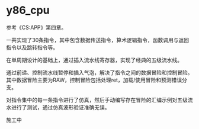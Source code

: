 # y86_cpu

参考《CS:APP》第四章。

一共实现了30条指令，其中包含数据传送指令，算术逻辑指令，函数调用与返回指令以及跳转指令等。

在单周期设计的基础上，通过插入流水线寄存器，实现了经典的五级流水线。

通过前递、控制流水线暂停和插入气泡，解决了指令之间的数据冒险和控制冒险。其中数据冒险主要为RAW，控制冒险包括处理ret，加载/使用冒险和预测错误分支。

对指令集中的每一条指令进行了仿真，然后手动编写存在冒险的汇编示例对五级流水进行了测试，通过仿真波形验证准确无误。

施工中
